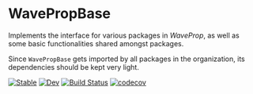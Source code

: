 # WavePropBase

Implements the interface for various packages in *WaveProp*, as well as some
basic functionalities shared amongst packages.

Since `WavePropBase` gets imported by all packages in the organization, its dependencies
should be kept very light. 


[![Stable](https://img.shields.io/badge/docs-stable-blue.svg)](https://WaveProp.github.io/WavePropBase/stable)
[![Dev](https://img.shields.io/badge/docs-dev-blue.svg)](https://WaveProp.github.io/WavePropBase/dev)
[![Build
Status](https://github.com/WaveProp/WavePropBase/workflows/CI/badge.svg)](https://github.com/WaveProp/WavePropBase/actions)
[![codecov](https://codecov.io/gh/WaveProp/WavePropBase/branch/main/graph/badge.svg?token=codJo03vp6)](https://codecov.io/gh/WaveProp/WavePropBase)